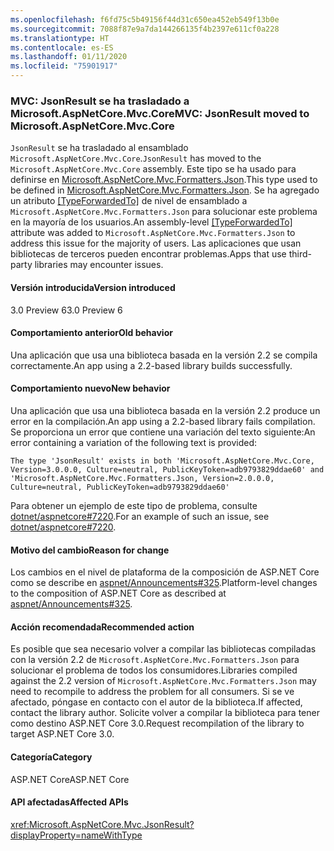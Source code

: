 ```yaml
---
ms.openlocfilehash: f6fd75c5b49156f44d31c650ea452eb549f13b0e
ms.sourcegitcommit: 7088f87e9a7da144266135f4b2397e611cf0a228
ms.translationtype: HT
ms.contentlocale: es-ES
ms.lasthandoff: 01/11/2020
ms.locfileid: "75901917"
---
```

### <a name="mvc-jsonresult-moved-to-microsoftaspnetcoremvccore"></a><span data-ttu-id="1235e-101">MVC: JsonResult se ha trasladado a Microsoft.AspNetCore.Mvc.Core</span><span class="sxs-lookup"><span data-stu-id="1235e-101">MVC: JsonResult moved to Microsoft.AspNetCore.Mvc.Core</span></span>

<span data-ttu-id="1235e-102">`JsonResult` se ha trasladado al ensamblado `Microsoft.AspNetCore.Mvc.Core`.</span><span class="sxs-lookup"><span data-stu-id="1235e-102">`JsonResult` has moved to the `Microsoft.AspNetCore.Mvc.Core` assembly.</span></span> <span data-ttu-id="1235e-103">Este tipo se ha usado para definirse en [Microsoft.AspNetCore.Mvc.Formatters.Json](https://www.nuget.org/packages/Microsoft.AspNetCore.Mvc.Formatters.Json).</span><span class="sxs-lookup"><span data-stu-id="1235e-103">This type used to be defined in [Microsoft.AspNetCore.Mvc.Formatters.Json](https://www.nuget.org/packages/Microsoft.AspNetCore.Mvc.Formatters.Json).</span></span> <span data-ttu-id="1235e-104">Se ha agregado un atributo [[TypeForwardedTo]](xref:System.Runtime.CompilerServices.TypeForwardedToAttribute) de nivel de ensamblado a `Microsoft.AspNetCore.Mvc.Formatters.Json` para solucionar este problema en la mayoría de los usuarios.</span><span class="sxs-lookup"><span data-stu-id="1235e-104">An assembly-level [[TypeForwardedTo]](xref:System.Runtime.CompilerServices.TypeForwardedToAttribute) attribute was added to `Microsoft.AspNetCore.Mvc.Formatters.Json` to address this issue for the majority of users.</span></span> <span data-ttu-id="1235e-105">Las aplicaciones que usan bibliotecas de terceros pueden encontrar problemas.</span><span class="sxs-lookup"><span data-stu-id="1235e-105">Apps that use third-party libraries may encounter issues.</span></span>

#### <a name="version-introduced"></a><span data-ttu-id="1235e-106">Versión introducida</span><span class="sxs-lookup"><span data-stu-id="1235e-106">Version introduced</span></span>

<span data-ttu-id="1235e-107">3.0 Preview 6</span><span class="sxs-lookup"><span data-stu-id="1235e-107">3.0 Preview 6</span></span>

#### <a name="old-behavior"></a><span data-ttu-id="1235e-108">Comportamiento anterior</span><span class="sxs-lookup"><span data-stu-id="1235e-108">Old behavior</span></span>

<span data-ttu-id="1235e-109">Una aplicación que usa una biblioteca basada en la versión 2.2 se compila correctamente.</span><span class="sxs-lookup"><span data-stu-id="1235e-109">An app using a 2.2-based library builds successfully.</span></span>

#### <a name="new-behavior"></a><span data-ttu-id="1235e-110">Comportamiento nuevo</span><span class="sxs-lookup"><span data-stu-id="1235e-110">New behavior</span></span>

<span data-ttu-id="1235e-111">Una aplicación que usa una biblioteca basada en la versión 2.2 produce un error en la compilación.</span><span class="sxs-lookup"><span data-stu-id="1235e-111">An app using a 2.2-based library fails compilation.</span></span> <span data-ttu-id="1235e-112">Se proporciona un error que contiene una variación del texto siguiente:</span><span class="sxs-lookup"><span data-stu-id="1235e-112">An error containing a variation of the following text is provided:</span></span>

```
The type 'JsonResult' exists in both 'Microsoft.AspNetCore.Mvc.Core, Version=3.0.0.0, Culture=neutral, PublicKeyToken=adb9793829ddae60' and 'Microsoft.AspNetCore.Mvc.Formatters.Json, Version=2.0.0.0, Culture=neutral, PublicKeyToken=adb9793829ddae60'
```

<span data-ttu-id="1235e-113">Para obtener un ejemplo de este tipo de problema, consulte [dotnet/aspnetcore#7220](https://github.com/dotnet/aspnetcore/issues/7220).</span><span class="sxs-lookup"><span data-stu-id="1235e-113">For an example of such an issue, see [dotnet/aspnetcore#7220](https://github.com/dotnet/aspnetcore/issues/7220).</span></span>

#### <a name="reason-for-change"></a><span data-ttu-id="1235e-114">Motivo del cambio</span><span class="sxs-lookup"><span data-stu-id="1235e-114">Reason for change</span></span>

<span data-ttu-id="1235e-115">Los cambios en el nivel de plataforma de la composición de ASP.NET Core como se describe en [aspnet/Announcements#325](https://github.com/aspnet/Announcements/issues/325).</span><span class="sxs-lookup"><span data-stu-id="1235e-115">Platform-level changes to the composition of ASP.NET Core as described at [aspnet/Announcements#325](https://github.com/aspnet/Announcements/issues/325).</span></span>

#### <a name="recommended-action"></a><span data-ttu-id="1235e-116">Acción recomendada</span><span class="sxs-lookup"><span data-stu-id="1235e-116">Recommended action</span></span>

<span data-ttu-id="1235e-117">Es posible que sea necesario volver a compilar las bibliotecas compiladas con la versión 2.2 de `Microsoft.AspNetCore.Mvc.Formatters.Json` para solucionar el problema de todos los consumidores.</span><span class="sxs-lookup"><span data-stu-id="1235e-117">Libraries compiled against the 2.2 version of `Microsoft.AspNetCore.Mvc.Formatters.Json` may need to recompile to address the problem for all consumers.</span></span> <span data-ttu-id="1235e-118">Si se ve afectado, póngase en contacto con el autor de la biblioteca.</span><span class="sxs-lookup"><span data-stu-id="1235e-118">If affected, contact the library author.</span></span> <span data-ttu-id="1235e-119">Solicite volver a compilar la biblioteca para tener como destino ASP.NET Core 3.0.</span><span class="sxs-lookup"><span data-stu-id="1235e-119">Request recompilation of the library to target ASP.NET Core 3.0.</span></span>

#### <a name="category"></a><span data-ttu-id="1235e-120">Categoría</span><span class="sxs-lookup"><span data-stu-id="1235e-120">Category</span></span>

<span data-ttu-id="1235e-121">ASP.NET Core</span><span class="sxs-lookup"><span data-stu-id="1235e-121">ASP.NET Core</span></span>

#### <a name="affected-apis"></a><span data-ttu-id="1235e-122">API afectadas</span><span class="sxs-lookup"><span data-stu-id="1235e-122">Affected APIs</span></span>

<xref:Microsoft.AspNetCore.Mvc.JsonResult?displayProperty=nameWithType>

<!-- 

### Affected APIs

`T:Microsoft.AspNetCore.Mvc.JsonResult`

-->
